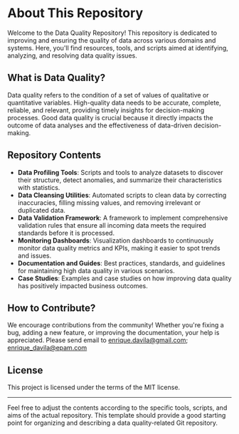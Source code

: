 # About This Repository

Welcome to the Data Quality Repository! This repository is dedicated to improving and ensuring the quality of data across various domains and systems. Here, you'll find resources, tools, and scripts aimed at identifying, analyzing, and resolving data quality issues.

## What is Data Quality?

Data quality refers to the condition of a set of values of qualitative or quantitative variables. High-quality data needs to be accurate, complete, reliable, and relevant, providing timely insights for decision-making processes. Good data quality is crucial because it directly impacts the outcome of data analyses and the effectiveness of data-driven decision-making.

## Repository Contents

- **Data Profiling Tools**: Scripts and tools to analyze datasets to discover their structure, detect anomalies, and summarize their characteristics with statistics.
- **Data Cleansing Utilities**: Automated scripts to clean data by correcting inaccuracies, filling missing values, and removing irrelevant or duplicated data.
- **Data Validation Framework**: A framework to implement comprehensive validation rules that ensure all incoming data meets the required standards before it is processed.
- **Monitoring Dashboards**: Visualization dashboards to continuously monitor data quality metrics and KPIs, making it easier to spot trends and issues.
- **Documentation and Guides**: Best practices, standards, and guidelines for maintaining high data quality in various scenarios.
- **Case Studies**: Examples and case studies on how improving data quality has positively impacted business outcomes.

## How to Contribute?

We encourage contributions from the community! Whether you're fixing a bug, adding a new feature, or improving the documentation, your help is appreciated. Please send email to enrique.davila@gmail.com; enrique_davila@epam.com

## License

This project is licensed under the terms of the MIT license.

---

Feel free to adjust the contents according to the specific tools, scripts, and aims of the actual repository. This template should provide a good starting point for organizing and describing a data quality-related Git repository.
